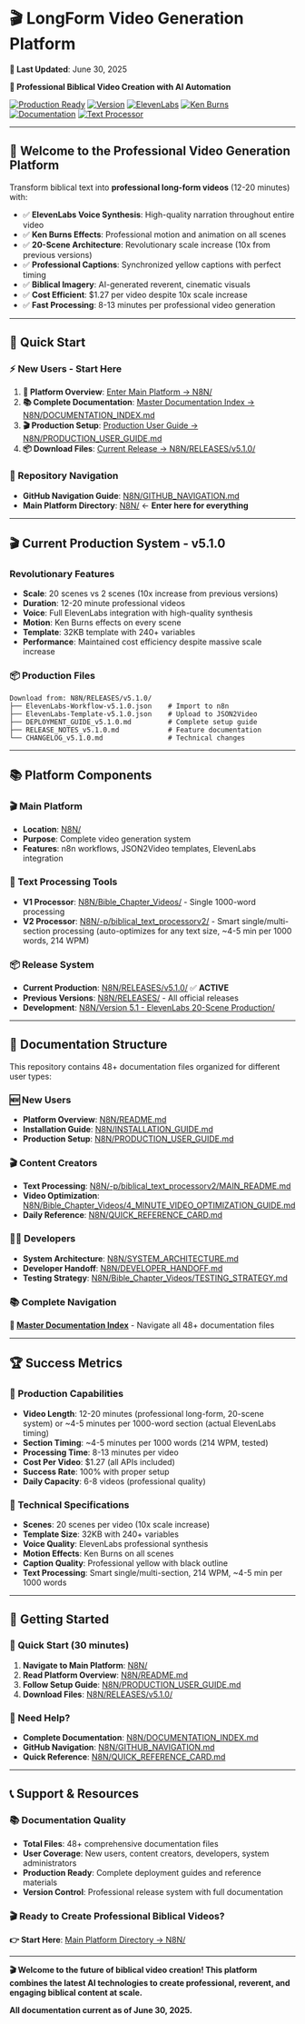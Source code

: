 # 🎬 **LongForm Video Generation Platform**

**🔄 Last Updated**: June 30, 2025

**🎯 Professional Biblical Video Creation with AI Automation**

[![Production Ready](https://img.shields.io/badge/Production-Ready-brightgreen)](N8N/RELEASES/v5.1.0/)
[![Version](https://img.shields.io/badge/Version-v5.1.0-blue)](N8N/RELEASES/v5.1.0/RELEASE_NOTES_v5.1.0.md)
[![ElevenLabs](https://img.shields.io/badge/ElevenLabs-Integrated-purple)](N8N/RELEASES/v5.1.0/DEPLOYMENT_GUIDE_v5.1.0.md)
[![Ken Burns](https://img.shields.io/badge/Ken%20Burns-Effects-orange)](N8N/RELEASES/v5.1.0/RELEASE_NOTES_v5.1.0.md)
[![Documentation](https://img.shields.io/badge/Docs-Complete-green)](N8N/DOCUMENTATION_INDEX.md)
[![Text Processor](https://img.shields.io/badge/Smart%20Text%20Processor-v2.0-cyan)](N8N/-p/biblical_text_processorv2/)

---

## 🚀 **Welcome to the Professional Video Generation Platform**

Transform biblical text into **professional long-form videos** (12-20 minutes) with:

- ✅ **ElevenLabs Voice Synthesis**: High-quality narration throughout entire video
- ✅ **Ken Burns Effects**: Professional motion and animation on all scenes  
- ✅ **20-Scene Architecture**: Revolutionary scale increase (10x from previous versions)
- ✅ **Professional Captions**: Synchronized yellow captions with perfect timing
- ✅ **Biblical Imagery**: AI-generated reverent, cinematic visuals
- ✅ **Cost Efficient**: $1.27 per video despite 10x scale increase
- ✅ **Fast Processing**: 8-13 minutes per professional video generation

---

## 🎯 **Quick Start**

### **⚡ New Users - Start Here**
1. **📖 Platform Overview**: [Enter Main Platform → N8N/](N8N/)
2. **📚 Complete Documentation**: [Master Documentation Index → N8N/DOCUMENTATION_INDEX.md](N8N/DOCUMENTATION_INDEX.md)
3. **🎬 Production Setup**: [Production User Guide → N8N/PRODUCTION_USER_GUIDE.md](N8N/PRODUCTION_USER_GUIDE.md)
4. **📦 Download Files**: [Current Release → N8N/RELEASES/v5.1.0/](N8N/RELEASES/v5.1.0/)

### **🧭 Repository Navigation**
- **GitHub Navigation Guide**: [N8N/GITHUB_NAVIGATION.md](N8N/GITHUB_NAVIGATION.md)
- **Main Platform Directory**: [N8N/](N8N/) ← **Enter here for everything**

---

## 🎬 **Current Production System - v5.1.0**

### **Revolutionary Features**
- **Scale**: 20 scenes vs 2 scenes (10x increase from previous versions)
- **Duration**: 12-20 minute professional videos
- **Voice**: Full ElevenLabs integration with high-quality synthesis
- **Motion**: Ken Burns effects on every scene
- **Template**: 32KB template with 240+ variables
- **Performance**: Maintained cost efficiency despite massive scale increase

### **📦 Production Files**
```
Download from: N8N/RELEASES/v5.1.0/
├── ElevenLabs-Workflow-v5.1.0.json    # Import to n8n
├── ElevenLabs-Template-v5.1.0.json    # Upload to JSON2Video
├── DEPLOYMENT_GUIDE_v5.1.0.md         # Complete setup guide
├── RELEASE_NOTES_v5.1.0.md            # Feature documentation
└── CHANGELOG_v5.1.0.md                # Technical changes
```

---

## 📚 **Platform Components**

### **🎬 Main Platform**
- **Location**: [N8N/](N8N/)
- **Purpose**: Complete video generation system
- **Features**: n8n workflows, JSON2Video templates, ElevenLabs integration

### **📝 Text Processing Tools**
- **V1 Processor**: [N8N/Bible_Chapter_Videos/](N8N/Bible_Chapter_Videos/) - Single 1000-word processing
- **V2 Processor**: [N8N/-p/biblical_text_processorv2/](N8N/-p/biblical_text_processorv2/) - Smart single/multi-section processing (auto-optimizes for any text size, ~4-5 min per 1000 words, 214 WPM)

### **📦 Release System**
- **Current Production**: [N8N/RELEASES/v5.1.0/](N8N/RELEASES/v5.1.0/) ✅ **ACTIVE**
- **Previous Versions**: [N8N/RELEASES/](N8N/RELEASES/) - All official releases
- **Development**: [N8N/Version 5.1 - ElevenLabs 20-Scene Production/](N8N/Version%205.1%20-%20ElevenLabs%2020-Scene%20Production/)

---

## 📖 **Documentation Structure**

This repository contains 48+ documentation files organized for different user types:

### **🆕 New Users**
- **Platform Overview**: [N8N/README.md](N8N/README.md)
- **Installation Guide**: [N8N/INSTALLATION_GUIDE.md](N8N/INSTALLATION_GUIDE.md)
- **Production Setup**: [N8N/PRODUCTION_USER_GUIDE.md](N8N/PRODUCTION_USER_GUIDE.md)

### **🎬 Content Creators**
- **Text Processing**: [N8N/-p/biblical_text_processorv2/MAIN_README.md](N8N/-p/biblical_text_processorv2/MAIN_README.md)
- **Video Optimization**: [N8N/Bible_Chapter_Videos/4_MINUTE_VIDEO_OPTIMIZATION_GUIDE.md](N8N/Bible_Chapter_Videos/4_MINUTE_VIDEO_OPTIMIZATION_GUIDE.md)
- **Daily Reference**: [N8N/QUICK_REFERENCE_CARD.md](N8N/QUICK_REFERENCE_CARD.md)

### **👨‍💻 Developers**
- **System Architecture**: [N8N/SYSTEM_ARCHITECTURE.md](N8N/SYSTEM_ARCHITECTURE.md)
- **Developer Handoff**: [N8N/DEVELOPER_HANDOFF.md](N8N/DEVELOPER_HANDOFF.md)
- **Testing Strategy**: [N8N/Bible_Chapter_Videos/TESTING_STRATEGY.md](N8N/Bible_Chapter_Videos/TESTING_STRATEGY.md)

### **📚 Complete Navigation**
**📖 [Master Documentation Index](N8N/DOCUMENTATION_INDEX.md)** - Navigate all 48+ documentation files

---

## 🏆 **Success Metrics**

### **🎯 Production Capabilities**
- **Video Length**: 12-20 minutes (professional long-form, 20-scene system) or ~4-5 minutes per 1000-word section (actual ElevenLabs timing)
- **Section Timing**: ~4-5 minutes per 1000 words (214 WPM, tested)
- **Processing Time**: 8-13 minutes per video
- **Cost Per Video**: $1.27 (all APIs included)
- **Success Rate**: 100% with proper setup
- **Daily Capacity**: 6-8 videos (professional quality)

### **🔧 Technical Specifications**
- **Scenes**: 20 scenes per video (10x scale increase)
- **Template Size**: 32KB with 240+ variables
- **Voice Quality**: ElevenLabs professional synthesis
- **Motion Effects**: Ken Burns on all scenes
- **Caption Quality**: Professional yellow with black outline
- **Text Processing**: Smart single/multi-section, 214 WPM, ~4-5 min per 1000 words

---

## 🚀 **Getting Started**

### **🎯 Quick Start (30 minutes)**
1. **Navigate to Main Platform**: [N8N/](N8N/)
2. **Read Platform Overview**: [N8N/README.md](N8N/README.md)
3. **Follow Setup Guide**: [N8N/PRODUCTION_USER_GUIDE.md](N8N/PRODUCTION_USER_GUIDE.md)
4. **Download Files**: [N8N/RELEASES/v5.1.0/](N8N/RELEASES/v5.1.0/)

### **📖 Need Help?**
- **Complete Documentation**: [N8N/DOCUMENTATION_INDEX.md](N8N/DOCUMENTATION_INDEX.md)
- **GitHub Navigation**: [N8N/GITHUB_NAVIGATION.md](N8N/GITHUB_NAVIGATION.md)
- **Quick Reference**: [N8N/QUICK_REFERENCE_CARD.md](N8N/QUICK_REFERENCE_CARD.md)

---

## 📞 **Support & Resources**

### **📚 Documentation Quality**
- **Total Files**: 48+ comprehensive documentation files
- **User Coverage**: New users, content creators, developers, system administrators
- **Production Ready**: Complete deployment guides and reference materials
- **Version Control**: Professional release system with full documentation

### **🎬 Ready to Create Professional Biblical Videos?**
**👉 Start Here**: [Main Platform Directory → N8N/](N8N/)

---

**🎬 Welcome to the future of biblical video creation! This platform combines the latest AI technologies to create professional, reverent, and engaging biblical content at scale.**

**All documentation current as of June 30, 2025.** 